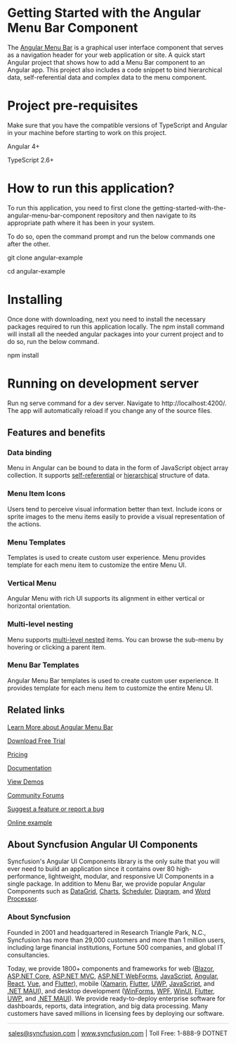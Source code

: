 # Getting Started with the Angular Menu Bar Component
The [Angular Menu Bar](https://www.syncfusion.com/angular-components/angular-menu-bar?utm_source=github&utm_medium=listing&utm_campaign=angular-menu-bar-github-samples) is a graphical user interface component that serves as a navigation header for your web application or site. A quick start Angular project that shows how to add a Menu Bar component to an Angular app. This project also includes a code snippet to bind hierarchical data, self-referential data and complex data to the menu component. 

# Project pre-requisites

Make sure that you have the compatible versions of TypeScript and Angular in your machine before starting to work on this project.

Angular 4+

TypeScript 2.6+

# How to run this application?

To run this application, you need to first clone the getting-started-with-the-angular-menu-bar-component repository and then navigate to its appropriate path where it has been in your system.

To do so, open the command prompt and run the below commands one after the other.

git clone angular-example

cd angular-example

# Installing

Once done with downloading, next you need to install the necessary packages required to run this application locally. The npm install command will install all the needed angular packages into your current project and to do so, run the below command.

npm install

# Running on development server

Run ng serve command for a dev server. Navigate to http://localhost:4200/. The app will automatically reload if you change any of the source files.

## Features and benefits

### Data binding

Menu in Angular can be bound to data in the form of JavaScript object array collection. It supports [self-referential](https://ej2.syncfusion.com/angular/documentation/menu/data-source-binding-and-custom-menu-items#self-referential-data) or [hierarchical](https://ej2.syncfusion.com/angular/documentation/menu/data-source-binding-and-custom-menu-items#hierarchical-data) structure of data.

### Menu Item Icons

Users tend to perceive visual information better than text. Include icons or sprite images to the menu items easily to provide a visual representation of the actions.

### Menu Templates

Templates is used to create custom user experience. Menu provides template for each menu item to customize the entire Menu UI.

### Vertical Menu

Angular Menu with rich UI supports its alignment in either vertical or horizontal orientation.

### Multi-level nesting

Menu supports [multi-level nested](https://ej2.syncfusion.com/angular/documentation/menu/icons-and-sub-menu-items#multilevel-nesting) items. You can browse the sub-menu by hovering or clicking a parent item.

### Menu Bar Templates

Angular Menu Bar templates is used to create custom user experience. It provides template for each menu item to customize the entire Menu UI.

## Related links
[Learn More about Angular Menu Bar](https://www.syncfusion.com/angular-components/angular-menu-bar?utm_source=github&utm_medium=listing&utm_campaign=angular-menu-bar-github-samples)

[Download Free Trial](https://www.syncfusion.com/downloads/angular?utm_source=github&utm_medium=listing&utm_campaign=angular-menu-bar-github-samples)

[Pricing](https://www.syncfusion.com/sales/teamlicense?utm_source=github&utm_medium=listing&utm_campaign=angular-menu-bar-github-samples)

[Documentation](https://ej2.syncfusion.com/angular/documentation/menu/getting-started?utm_source=github&utm_medium=listing&utm_campaign=angular-menu-bar-github-samples)

[View Demos](https://github.com/SyncfusionExamples/getting-started-with-the-angular-menu-bar-component?utm_source=github&utm_medium=listing&utm_campaign=angular-menu-bar-github-samples)

[Community Forums](https://www.syncfusion.com/forums/angular-js2?utm_source=github&utm_medium=listing&utm_campaign=angular-menu-bar-github-samples)

[Suggest a feature or report a bug](https://www.syncfusion.com/feedback/angular?utm_source=github&utm_medium=listing&utm_campaign=angular-menu-bar-github-samples)

[Online example](https://ej2.syncfusion.com/angular/demos/#/bootstrap5/menu/default?utm_source=github&utm_medium=listing&utm_campaign=angular-menu-bar-github-samples)

## About Syncfusion Angular UI Components

Syncfusion's Angular UI Components library is the only suite that you will ever need to build an application since it contains over 80 high-performance, lightweight, modular, and responsive UI Components in a single package. In addition to Menu Bar, we provide popular Angular Components such as [DataGrid](https://www.syncfusion.com/angular-components/angular-grid?utm_source=github&utm_medium=listing&utm_campaign=angular-menu-bar-github-samples), [Charts](https://www.syncfusion.com/angular-components/angular-charts?utm_source=github&utm_medium=listing&utm_campaign=angular-menu-bar-github-samples), [Scheduler](https://www.syncfusion.com/angular-components/angular-scheduler?utm_source=github&utm_medium=listing&utm_campaign=angular-menu-bar-github-samples), [Diagram](https://www.syncfusion.com/angular-components/angular-diagram?utm_source=github&utm_medium=listing&utm_campaign=angular-menu-bar-github-samples), and [Word Processor](https://www.syncfusion.com/angular-components/angular-word-processor?utm_source=github&utm_medium=listing&utm_campaign=angular-menu-bar-github-samples).

### About Syncfusion

Founded in 2001 and headquartered in Research Triangle Park, N.C., Syncfusion has more than 29,000 customers and more than 1 million users, including large financial institutions, Fortune 500 companies, and global IT consultancies.

Today, we provide 1800+ components and frameworks for web ([Blazor](https://www.syncfusion.com/blazor-components?utm_source=github&utm_medium=listing&utm_campaign=angular-menu-bar-github-samples), [ASP.NET Core](https://www.syncfusion.com/aspnet-core-ui-controls?utm_source=github&utm_medium=listing&utm_campaign=angular-menu-bar-github-samples), [ASP.NET MVC](https://www.syncfusion.com/aspnet-mvc-ui-controls?utm_source=github&utm_medium=listing&utm_campaign=angular-menu-bar-github-samples), [ASP.NET WebForms](https://www.syncfusion.com/jquery/aspnet-webforms-ui-controls?utm_source=github&utm_medium=listing&utm_campaign=angular-menu-bar-github-samples), [JavaScript](https://www.syncfusion.com/javascript-ui-controls?utm_source=github&utm_medium=listing&utm_campaign=angular-menu-bar-github-samples), [Angular](https://www.syncfusion.com/angular-components?utm_source=github&utm_medium=listing&utm_campaign=angular-menu-bar-github-samples), [React](https://www.syncfusion.com/react-components?utm_source=github&utm_medium=listing&utm_campaign=angular-menu-bar-github-samples), [Vue](https://www.syncfusion.com/vue-components?utm_source=github&utm_medium=listing&utm_campaign=angular-menu-bar-github-samples), and [Flutter](https://www.syncfusion.com/flutter-widgets?utm_source=github&utm_medium=listing&utm_campaign=angular-menu-bar-github-samples)), mobile ([Xamarin](https://www.syncfusion.com/xamarin-ui-controls?utm_source=github&utm_medium=listing&utm_campaign=angular-menu-bar-github-samples), [Flutter](https://www.syncfusion.com/flutter-widgets?utm_source=github&utm_medium=listing&utm_campaign=angular-menu-bar-github-samples), [UWP](https://www.syncfusion.com/uwp-ui-controls?utm_source=github&utm_medium=listing&utm_campaign=angular-menu-bar-github-samples), [JavaScript](https://www.syncfusion.com/javascript-ui-controls?utm_source=github&utm_medium=listing&utm_campaign=angular-menu-bar-github-samples), and [.NET MAUI](https://www.syncfusion.com/maui-controls?utm_source=github&utm_medium=listing&utm_campaign=angular-menu-bar-github-samples)), and desktop development ([WinForms](https://www.syncfusion.com/winforms-ui-controls?utm_source=github&utm_medium=listing&utm_campaign=angular-menu-bar-github-samples), [WPF](https://www.syncfusion.com/wpf-controls?utm_source=github&utm_medium=listing&utm_campaign=angular-menu-bar-github-samples), [WinUI](https://www.syncfusion.com/winui-controls?utm_source=github&utm_medium=listing&utm_campaign=angular-menu-bar-github-samples), [Flutter](https://www.syncfusion.com/flutter-widgets?utm_source=github&utm_medium=listing&utm_campaign=angular-menu-bar-github-samples), [UWP](https://www.syncfusion.com/uwp-ui-controls?utm_source=github&utm_medium=listing&utm_campaign=angular-menu-bar-github-samples), and [.NET MAUI](https://www.syncfusion.com/maui-controls?utm_source=github&utm_medium=listing&utm_campaign=angular-menu-bar-github-samples)). We provide ready-to-deploy enterprise software for dashboards, reports, data integration, and big data processing. Many customers have saved millions in licensing fees by deploying our software.

<hr style="height:0.3px;border:none;color:lightgrey;background-color:lightgrey;" />

<p align="center">
<a href="mailto:sales@syncfusion.com?Subject=Syncfusion Angular Menu Bar - GitHub" target="_top">sales@syncfusion.com</a> | <a href="https://www.syncfusion.com?utm_source=github&utm_medium=listing&utm_campaign=angular-menu-bar-github-samples)">www.syncfusion.com</a> | Toll Free: 1-888-9 DOTNET <br>
</p>

